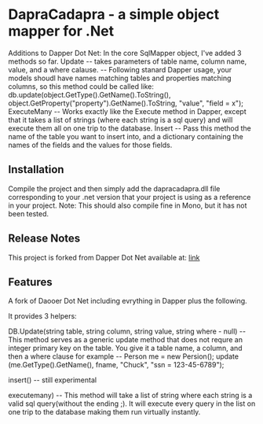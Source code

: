 DapraCadapra - a simple object mapper for .Net
========================================

Additions to Dapper Dot Net:
In the core SqlMapper object, I've added 3 methods so far.
Update -- takes parameters of table name, column name, value, and a where calause.
	-- Following stanard Dapper usage, your models shoudl have names matching tables and properties matching columns, so this method could be called like:
	db.update(object.GetType().GetName().ToString(), object.GetProperty("property").GetName().ToString, "value", "field = x");
ExecuteMany -- Works exactly like the Execute method in Dapper, except that it takes a list of strings (where each string is a sql query) and will execute them all on one trip to the database.
Insert -- Pass this method the name of the table you want to insert into, and a dictionary containing the names of the fields and the values for those fields.


Installation
--------------------------------------------
Compile the project and then simply add the dapracadapra.dll file corresponding to your .net version that your project is using as a reference in your project.
Note:  This should also compile fine in Mono, but it has not been tested.

Release Notes
-------------

This project is forked from Dapper Dot Net available at:
[link](http://stackexchange.github.io/DapraCadapra-dot-net/)


Features
--------
A fork of Daooer Dot Net including evrything in Dapper plus the following.

It provides 3 helpers:

DB.Update(string table, string column, string value, string where - null)  -- This method serves as a generic update method that does not requre an integer primary key on the table.  You give it a table name, a column, and then a where clause for example --
Person me = new Persion();
update (me.GetType().GetName(), fname, "Chuck", "ssn = 123-45-6789");

insert() -- still experimental

executemany) --  This method will take a list of string where each string is a valid sql query(without the ending ;).  It will execute every query in the list on one trip to the database making them run virtually instantly.

